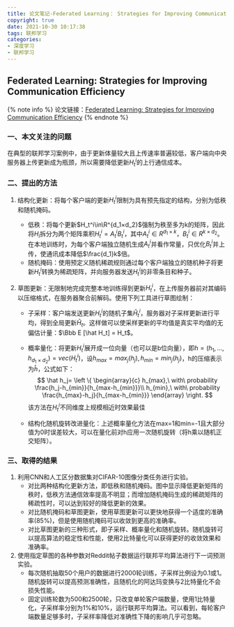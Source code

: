 ```yaml
---
title: 论文笔记-Federated Learning： Strategies for Improving Communication Efficiency
copyright: true
date: 2021-10-30 10:17:38
tags: 联邦学习
categories:
- 深度学习
- 联邦学习
---
```

## Federated Learning: Strategies for Improving Communication Efficiency
{% note info %}
论文链接：[Federated Learning: Strategies for Improving Communication Efficiency](https://arxiv.org/pdf/1610.05492.pdf)
{% endnote %}

### 一、本文关注的问题

在典型的联邦学习案例中，由于更新体量较大且上传速率普遍较低，客户端向中央服务器上传更新成为瓶颈，所以需要降低更新$H_t^i$的上行通信成本。
<!-- more -->

### 二、提出的方法

1. 结构化更新：将每个客户端的更新$H_t^i$限制为具有预先指定的结构，分别为低秩和随机掩码。

   * 低秩：将每个更新$H_t^i\in\R^{d_1×d_2}$强制为秩至多为k的矩阵，因此将$H_i$拆分为两个矩阵乘积$H_t^i=A_t^iB_t^i$，其中$A_t^i\in R^{d_1×k}$，$B_t^i\in R^{k×d_2}$。在本地训练时，为每个客户端独立随机生成$A_t^i$并看作常量，只优化$B_t^i$并上传，使通讯成本降低$\frac{d_1}k$倍。
   * 随机掩码：使用预定义随机稀疏规则通过每个客户端独立的随机种子将更新$H_t^i$转换为稀疏矩阵，并向服务器发送$H_t^i$的非零条目和种子。

2. 草图更新：无限制地完成完整本地训练得到更新$H_t^i$，在上传服务器前对其编码以压缩格式，在服务器聚合前解码。使用下列工具进行草图绘制：

   * 子采样：客户端发送更新$H_t^i$的随机子集$\hat H_t^i$，服务器对子采样更新进行平均，得到全局更新$\hat H_t$。这样做可以使采样更新的平均值是真实平均值的无偏估计量：$\Bbb E [\hat H_t] = H_t$。

   * 概率量化：将更新$H_t^i$展开成一位向量（也可以是b位向量），即$h=(h_1,...,h_{d_1×d_2})=vec(H_t^i)$，设$h_{max}=max_j(h_j),h_{min}=min_j(h_j)$，h的压缩表示为$\hat h$，公式如下：
     $$
     \hat h_j=
     \left \{
     \begin{array}{c}
     h_{max},\ with\ probability \frac{h_j-h_{min}}{h_{max-h_{min}}}\\
     h_{min},\ with\ probability \frac{h_{max}-h_j}{h_{max-h_{min}}}
     \end{array}
     \right.
     $$
     该方法在$H_t^i$不同维度上规模相近时效果最佳

   * 结构化随机旋转改进量化：上述概率量化方法在max=1和min=-1且大部分值为0时误差较大，可以在量化前对h应用一次随机旋转（将h乘以随机正交矩阵）。

### 三、取得的结果

1. 利用CNN和人工区分数据集对CIFAR-10图像分类任务进行实验。
   * 对比两种结构化更新方法，即低秩和随机掩码。图中显示降低更新矩阵的秩时，低秩方法通信效率提高不明显；而增加随机掩码生成的稀疏矩阵的稀疏性时，可以达到较好的降低更新的效果。
   * 对比随机掩码和草图更新，使用草图更新可以更快地获得一个适度的准确率(85%)，但是使用随机掩码可以收敛到更高的准确率。
   * 对比草图更新的三种形式，即子采样、概率量化和随机旋转。随机旋转可以提高算法的稳定性和性能，使用2比特量化可以获得更好的收敛效果和准确率。
2. 使用指定草图的各种参数对Reddit帖子数据运行联邦平均算法进行下一词预测实验。
   * 每次随机抽取50个用户的数据进行2000轮训练，子采样比例设为0.1或1。随机旋转可以提高预测准确性，且随机化的阿达玛变换与2比特量化不会损失性能。
   * 固定训练轮数为500和2500轮，只改变单轮客户端数量，使用1比特量化，子采样率分别为1%和10%，运行联邦平均算法。可以看到，每轮客户端数量足够多时，子采样率降低对准确性下降的影响几乎可忽略。

